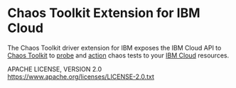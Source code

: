 # Chaos Toolkit Extension for IBM Cloud

The Chaos Toolkit driver extension for IBM exposes the IBM Cloud API to [Chaos Toolkit](https://chaostoolkit.org) to [probe](https://docs.chaostoolkit.org/reference/api/experiment/) and [action](https://docs.chaostoolkit.org/reference/api/experiment/) chaos tests to your [IBM Cloud](http://cloud.ibm.com) resources.


APACHE LICENSE, VERSION 2.0 https://www.apache.org/licenses/LICENSE-2.0.txt

